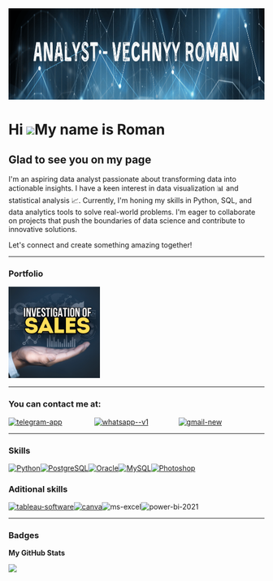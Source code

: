 <img width="1500" height="180" src="header.png" alt="header"/>

Hi ![](https://user-images.githubusercontent.com/18350557/176309783-0785949b-9127-417c-8b55-ab5a4333674e.gif)My name is Roman
=============================================================================================================================

Glad to see you on my page
--------------------------

I'm an aspiring data analyst passionate about transforming data into actionable insights. I have a keen interest in data visualization 📊 and statistical analysis 📈. Currently, I'm honing my skills in Python, SQL, and data analytics tools to solve real-world problems. I'm eager to collaborate on projects that push the boundaries of data science and contribute to innovative solutions.

Let's connect and create something amazing together!
___________________________________________________
### Portfolio
[<img width="180" height="180" src="P1.png" alt="telegram-app"/>](https://github.com/bonyboom/Sales-investigation) 
___________________________________________________
### You can contact me at:
[<img width="50" height="50" src="https://img.icons8.com/fluency/40/telegram-app.png" alt="telegram-app"/>](https://t.me/romanyol) &nbsp;&nbsp;&nbsp;&nbsp;&nbsp;&nbsp;&nbsp;&nbsp;&nbsp;&nbsp;&nbsp;&nbsp;&nbsp;&nbsp;
[<img width="50" height="50" src="https://img.icons8.com/color/48/whatsapp--v1.png" alt="whatsapp--v1"/>](https://wa.me/+79276956909)&nbsp;&nbsp;&nbsp;&nbsp;&nbsp;&nbsp;&nbsp;&nbsp;&nbsp;&nbsp;&nbsp;&nbsp;&nbsp;&nbsp;
[<img width="50" height="50" src="https://img.icons8.com/color/40/gmail-new.png" alt="gmail-new">](mailto:romavechnyj43@gmail.com)  

___________________________________________________
### Skills


<p align="left">
<a href="https://www.python.org/" target="_blank" rel="noreferrer"><img src="https://raw.githubusercontent.com/danielcranney/readme-generator/main/public/icons/skills/python-colored.svg" width="36" height="36" alt="Python" /></a><a href="https://www.postgresql.org/" target="_blank" rel="noreferrer"><img src="https://raw.githubusercontent.com/danielcranney/readme-generator/main/public/icons/skills/postgresql-colored.svg" width="36" height="36" alt="PostgreSQL" /></a><a href="https://www.oracle.com/uk/index.html" target="_blank" rel="noreferrer"><img src="https://raw.githubusercontent.com/danielcranney/readme-generator/main/public/icons/skills/oracle-colored.svg" width="36" height="36" alt="Oracle" /></a><a href="https://www.mysql.com/" target="_blank" rel="noreferrer"><img src="https://raw.githubusercontent.com/danielcranney/readme-generator/main/public/icons/skills/mysql-colored.svg" width="36" height="36" alt="MySQL" /></a><a href="https://www.adobe.com/uk/products/photoshop.html" target="_blank" rel="noreferrer"><img src="https://raw.githubusercontent.com/danielcranney/readme-generator/main/public/icons/skills/photoshop-colored.svg" width="36" height="36" alt="Photoshop" /></a>
</p>


### Aditional skills
<a href="https://www.tableau.com/en-en" target="_blank" rel="noreferrer"><img width="48" height="48" src="https://img.icons8.com/color/48/tableau-software.png" alt="tableau-software"/></a><a href="https://www.canva.com/" target="_blank" rel="noreferrer"><img width="48" height="48" src="https://img.icons8.com/fluency/48/canva.png" alt="canva"/></a><img width="48" height="48" src="https://img.icons8.com/fluency/48/ms-excel.png" alt="ms-excel"/><img width="48" height="48" src="https://img.icons8.com/color/48/power-bi-2021.png" alt="power-bi-2021"/>

___________________________________________________
### Badges

<b>My GitHub Stats</b>

<a href="http://www.github.com/bonyboom"><img src="https://github-readme-streak-stats.herokuapp.com/?user=bonyboom&stroke=ffffff&background=1c1917&ring=0891b2&fire=0891b2&currStreakNum=ffffff&currStreakLabel=0891b2&sideNums=ffffff&sideLabels=ffffff&dates=ffffff&hide_border=true" /></a>
